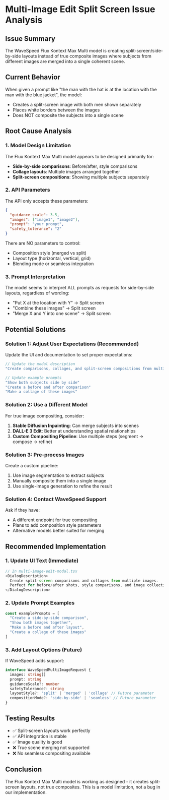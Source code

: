 # Multi-Image Edit Split Screen Issue Analysis

## Issue Summary
The WaveSpeed Flux Kontext Max Multi model is creating split-screen/side-by-side layouts instead of true composite images where subjects from different images are merged into a single coherent scene.

## Current Behavior
When given a prompt like "the man with the hat is at the location with the man with the blue jacket", the model:
- Creates a split-screen image with both men shown separately
- Places white borders between the images
- Does NOT composite the subjects into a single scene

## Root Cause Analysis

### 1. Model Design Limitation
The Flux Kontext Max Multi model appears to be designed primarily for:
- **Side-by-side comparisons**: Before/after, style comparisons
- **Collage layouts**: Multiple images arranged together
- **Split-screen compositions**: Showing multiple subjects separately

### 2. API Parameters
The API only accepts these parameters:
```json
{
  "guidance_scale": 3.5,
  "images": ["image1", "image2"],
  "prompt": "your prompt",
  "safety_tolerance": "2"
}
```

There are NO parameters to control:
- Composition style (merged vs split)
- Layout type (horizontal, vertical, grid)
- Blending mode or seamless integration

### 3. Prompt Interpretation
The model seems to interpret ALL prompts as requests for side-by-side layouts, regardless of wording:
- "Put X at the location with Y" → Split screen
- "Combine these images" → Split screen
- "Merge X and Y into one scene" → Split screen

## Potential Solutions

### Solution 1: Adjust User Expectations (Recommended)
Update the UI and documentation to set proper expectations:

```typescript
// Update the modal description
"Create comparisons, collages, and split-screen compositions from multiple images"

// Update example prompts
"Show both subjects side by side"
"Create a before and after comparison"
"Make a collage of these images"
```

### Solution 2: Use a Different Model
For true image compositing, consider:
1. **Stable Diffusion Inpainting**: Can merge subjects into scenes
2. **DALL-E 3 Edit**: Better at understanding spatial relationships
3. **Custom Compositing Pipeline**: Use multiple steps (segment → compose → refine)

### Solution 3: Pre-process Images
Create a custom pipeline:
1. Use image segmentation to extract subjects
2. Manually composite them into a single image
3. Use single-image generation to refine the result

### Solution 4: Contact WaveSpeed Support
Ask if they have:
- A different endpoint for true compositing
- Plans to add composition style parameters
- Alternative models better suited for merging

## Recommended Implementation

### 1. Update UI Text (Immediate)
```typescript
// In multi-image-edit-modal.tsx
<DialogDescription>
  Create split-screen comparisons and collages from multiple images.
  Perfect for before/after shots, style comparisons, and image collections.
</DialogDescription>
```

### 2. Update Prompt Examples
```typescript
const examplePrompts = [
  "Create a side-by-side comparison",
  "Show both images together",
  "Make a before and after layout",
  "Create a collage of these images"
]
```

### 3. Add Layout Options (Future)
If WaveSpeed adds support:
```typescript
interface WaveSpeedMultiImageRequest {
  images: string[]
  prompt: string
  guidanceScale?: number
  safetyTolerance?: string
  layoutStyle?: 'split' | 'merged' | 'collage' // Future parameter
  compositionMode?: 'side-by-side' | 'seamless' // Future parameter
}
```

## Testing Results
- ✅ Split-screen layouts work perfectly
- ✅ API integration is stable
- ✅ Image quality is good
- ❌ True scene merging not supported
- ❌ No seamless compositing available

## Conclusion
The Flux Kontext Max Multi model is working as designed - it creates split-screen layouts, not true composites. This is a model limitation, not a bug in our implementation.
